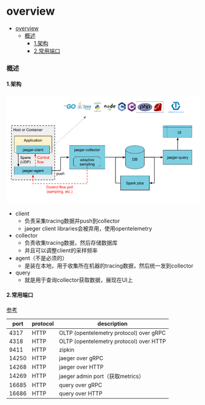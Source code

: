 # overview

<!-- @import "[TOC]" {cmd="toc" depthFrom=1 depthTo=6 orderedList=false} -->
<!-- code_chunk_output -->

- [overview](#overview)
    - [概述](#概述)
      - [1.架构](#1架构)
      - [2.常用端口](#2常用端口)

<!-- /code_chunk_output -->

### 概述

#### 1.架构
![](./imgs/overview_01.png)

* client
  * 负责采集tracing数据并push到collector
  * jaeger client libraries会被弃用，使用opentelemetry
* collector
  * 负责收集tracing数据，然后存储数据库
  * 并且可以调整client的采样频率
* agent（不是必须的）
  * 是装在本地，用于收集所在机器的tracing数据，然后统一发到collector
* query
  * 就是用于查询collector获取数据，展现在UI上

#### 2.常用端口

[参考](https://www.jaegertracing.io/docs/1.36/getting-started/)

|port|protocol|description|
|-|-|-|
|4317|HTTP|OLTP (opentelemetry protocol) over gRPC|
|4318|HTTP|OLTP (opentelemetry protocol) over HTTP|
|9411|HTTP|zipkin|
|14250|HTTP|jaeger over gRPC|
|14268|HTTP|jaeger over HTTP|
|14269|HTTP|jaeger admin port（获取metrics）|
|16685|HTTP|query over gRPC|
|16686|HTTP|query over HTTP|

